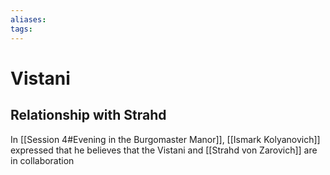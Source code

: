 ```yaml
---
aliases: 
tags: 
---
```


# Vistani

## Relationship with Strahd

In [[Session 4#Evening in the Burgomaster Manor]], [[Ismark Kolyanovich]] expressed that he believes that the Vistani and [[Strahd von Zarovich]] are in collaboration